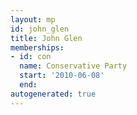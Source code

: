 ```yaml
---
layout: mp
id: john_glen
title: John Glen
memberships:
- id: con
  name: Conservative Party
  start: '2010-06-08'
  end: 
autogenerated: true
---
```

